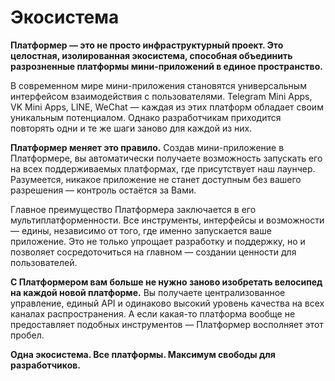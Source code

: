 # Экосистема

**Платформер — это не просто инфраструктурный проект. Это целостная, изолированная экосистема, способная объединить
разрозненные платформы мини-приложений в единое пространство.**

В современном мире мини-приложения становятся универсальным интерфейсом взаимодействия с пользователями. Telegram Mini
Apps, VK Mini Apps, LINE, WeChat — каждая из этих платформ обладает своим уникальным потенциалом. Однако разработчикам
приходится повторять одни и те же шаги заново для каждой из них.

**Платформер меняет это правило.** Создав мини-приложение в Платформере, вы автоматически получаете возможность
запускать его на всех поддерживаемых платформах, где присутствует наш лаунчер. Разумеется, никакое приложение не станет
доступным без вашего разрешения — контроль остаётся за Вами.

Главное преимущество Платформера заключается в его мультиплатформенности. Все инструменты, интерфейсы и возможности —
едины, независимо от того, где именно запускается ваше приложение. Это не только упрощает разработку и поддержку, но и
позволяет сосредоточиться на главном — создании ценности для пользователей.

**С Платформером вам больше не нужно заново изобретать велосипед на каждой новой платформе.** Вы получаете
централизованное управление, единый API и одинаково высокий уровень качества на всех каналах распространения. А если
какая-то платформа вообще не предоставляет подобных инструментов — Платформер восполняет этот пробел.

**Одна экосистема. Все платформы. Максимум свободы для разработчиков.**
